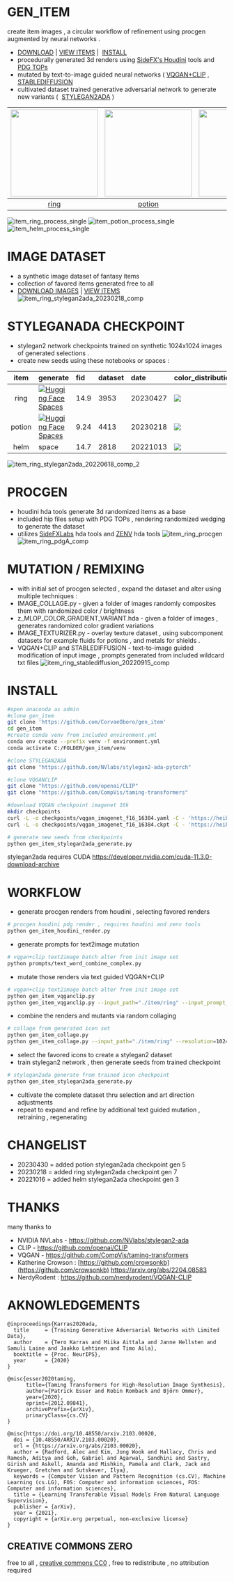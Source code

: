 # GEN_ITEM
create item images , a circular workflow of refinement using procgen augmented by neural networks .
- [DOWNLOAD](https://github.com/CorvaeOboro/gen_item/archive/refs/heads/master.zip) |  [VIEW ITEMS](https://corvaeoboro.github.io/gen_item/gen_item_ring_all.htm) |  [INSTALL](#install) 
- procedurally generated 3d renders using [SideFX's Houdini](https://www.sidefx.com/) tools and [PDG TOPs](https://www.sidefx.com/products/pdg/) 
- mutated by text-to-image guided neural networks ( [VQGAN+CLIP](https://github.com/CompVis/taming-transformers) , [STABLEDIFFUSION]( https://github.com/Stability-AI/stablediffusion)
- cultivated dataset trained generative adversarial network to generate new variants (  [STYLEGAN2ADA](https://github.com/NVlabs/stylegan2-ada)  )

| <a href="https://corvaeoboro.github.io/gen_item/gen_item_ring_all.htm"> <img src="/docs/ring/item_ring_thumb.jpg?raw=true" width="200" height="200" /> </a>| <a href="https://corvaeoboro.github.io/gen_item/gen_item_potion_all.htm"> <img src="/docs/potion/item_potion_thumb.jpg?raw=true" width="200" height="200" />  </a>  |  <a href="https://corvaeoboro.github.io/gen_item/gen_item_helm_all.htm"> <img src="/docs/helm/item_helm_thumb.jpg?raw=true" width="200" height="200" />  </a>  | 
| :---: | :---: | :---: | 
|  [ring](https://corvaeoboro.github.io/gen_item/gen_item_ring_all.htm) |  [potion](https://corvaeoboro.github.io/gen_item/gen_item_potion_all.htm)  |  [helm](https://corvaeoboro.github.io/gen_item/gen_item_helm_all.htm)  | 

![item_ring_process_single](https://raw.githubusercontent.com/CorvaeOboro/gen_item/master/docs/ring/item_ring_process_single.jpg?raw=true "item_ring_process_single")
![item_potion_process_single](https://raw.githubusercontent.com/CorvaeOboro/gen_item/master/docs/potion/item_potion_process_single.jpg?raw=true "item_potion_process_single")
![item_helm_process_single](https://raw.githubusercontent.com/CorvaeOboro/gen_item/master/docs/helm/item_helm_process_single.jpg?raw=true "item_helm_process_single")


# IMAGE DATASET
- a synthetic image dataset of fantasy items
- collection of favored items generated free to all 
- [DOWNLOAD IMAGES](https://github.com/CorvaeOboro/gen_item/archive/refs/heads/master.zip)  | [VIEW ITEMS](https://corvaeoboro.github.io/gen_item/gen_item_ring_all.htm) 
![item_ring_stylegan2ada_20230218_comp](https://raw.githubusercontent.com/CorvaeOboro/gen_item/master/docs/ring/item_ring_stylegan2ada_20230218_comp.jpg?raw=true "item_ring_stylegan2ada_20230218_comp")

# STYLEGANADA CHECKPOINT
- stylegan2 network checkpoints trained on synthetic 1024x1024 images of generated selections .
- create new seeds using these notebooks or spaces :

| item | generate | fid | dataset | date | color_distribution | 
| :---: | :--- | :--- | :--- | :--- | :--- | 
| ring |[![Hugging Face Spaces](https://img.shields.io/badge/%F0%9F%A4%97%20Hugging%20Face-Spaces-blue)](https://huggingface.co/spaces/CorvaeOboro/gen_item_ring)  | 14.9 | 3953 | 20230427 | <img src="docs/ring/item_ring_color_graph.jpg?raw=true"  />| 
| potion |[![Hugging Face Spaces](https://img.shields.io/badge/%F0%9F%A4%97%20Hugging%20Face-Spaces-blue)](https://huggingface.co/spaces/CorvaeOboro/gen_item_potion) | 9.24 | 4413 | 20230218 | <img src="docs/potion/item_potion_color_graph.jpg?raw=true" />|  
| helm | space | 14.7 | 2818 | 20221013 | <img src="docs/helm/item_helm_color_graph.jpg?raw=true" />| 

![item_ring_stylegan2ada_20220618_comp_2](https://raw.githubusercontent.com/CorvaeOboro/gen_item/master/docs/ring/item_ring_stylegan2ada_20220618_comp_2.jpg?raw=true "item_ring_stylegan2ada_20220618_comp_2")

# PROCGEN
- houdini hda tools generate 3d randomized items as a base
- included hip files setup with PDG TOPs , rendering randomized wedging  to generate the dataset
- utilizes [SideFXLabs](https://github.com/sideeffects/SideFXLabs) hda tools and [ZENV](https://github.com/CorvaeOboro/zenv) hda tools 
![item_ring_procgen](https://raw.githubusercontent.com/CorvaeOboro/gen_item/master/docs/ring/item_ring_procgen.jpg?raw=true "item_ring_procgen")
![item_ring_pdgA_comp](https://raw.githubusercontent.com/CorvaeOboro/gen_item/master/docs/ring/item_ring_pdgA_comp.jpg?raw=true "item_ring_pdgA_comp")

# MUTATION / REMIXING
- with initial set of procgen selected , expand the dataset and alter using multiple techniques :
- IMAGE_COLLAGE.py - given a folder of images randomly composites them with randomized color / brightness  
- z_MLOP_COLOR_GRADIENT_VARIANT.hda - given a folder of images , generates randomized color gradient variations 
- IMAGE_TEXTURIZER.py - overlay texture dataset , using subcomponent datasets for example fluids for potions , and metals for shields . 
- VQGAN+CLIP and STABLEDIFFUSION - text-to-image guided modification of input image , prompts generated from included wildcard txt files 
![item_ring_stablediffusion_20220915_comp](https://raw.githubusercontent.com/CorvaeOboro/gen_item/master/docs/ring/item_ring_stablediffusion_20220915_comp.jpg?raw=true "item_ring_stablediffusion_20220915_comp")

# INSTALL

```.bash
#open anaconda as admin
#clone gen_item
git clone 'https://github.com/CorvaeOboro/gen_item'
cd gen_item
#create conda venv from included environment.yml
conda env create --prefix venv -f environment.yml
conda activate C:/FOLDER/gen_item/venv

#clone STYLEGAN2ADA
git clone "https://github.com/NVlabs/stylegan2-ada-pytorch"

#clone VQGANCLIP 
git clone "https://github.com/openai/CLIP"
git clone "https://github.com/CompVis/taming-transformers"

#download VQGAN checkpoint imagenet 16k
mkdir checkpoints
curl -L -o checkpoints/vqgan_imagenet_f16_16384.yaml -C - 'https://heibox.uni-heidelberg.de/d/a7530b09fed84f80a887/files/?p=%2Fconfigs%2Fmodel.yaml&dl=1' #ImageNet 16384
curl -L -o checkpoints/vqgan_imagenet_f16_16384.ckpt -C - 'https://heibox.uni-heidelberg.de/d/a7530b09fed84f80a887/files/?p=%2Fckpts%2Flast.ckpt&dl=1' #ImageNet 16384

# generate new seeds from checkpoints
python gen_item_stylegan2ada_generate.py
```
stylegan2ada requires CUDA https://developer.nvidia.com/cuda-11.3.0-download-archive

# WORKFLOW
- generate procgen renders from houdini , selecting favored renders
```.bash
# procgen houdini pdg render , requires houdini and zenv tools
python gen_item_houdini_render.py
```
- generate prompts for text2image mutation 
```.bash
# vqgan+clip text2image batch alter from init image set
python prompts/text_word_combine_complex.py  
```
- mutate those renders via text guided VQGAN+CLIP 
```.bash
# vqgan+clip text2image batch alter from init image set
python gen_item_vqganclip.py  
python gen_item_vqganclip.py --input_path="./item/ring" --input_prompt_list="./prompts/prompts_ring.txt" 
```
- combine the renders and mutants via random collaging 
```.bash
# collage from generated icon set
python gen_item_collage.py
python gen_item_collage.py --input_path="./item/ring" --resolution=1024
```
- select the favored icons to create a stylegan2 dataset 
- train stylegan2 network , then generate seeds from trained checkpoint
```.bash
# stylegan2ada generate from trained icon checkpoint
python gen_item_stylegan2ada_generate.py
```
- cultivate the complete dataset thru selection and art direction adjustments 
- repeat to expand and refine by additional text guided mutation , retraining , regenerating

# CHANGELIST
- 20230430 = added potion stylegan2ada checkpoint gen 5 
- 20230218 = added ring stylegan2ada checkpoint gen 7 
- 20221016 = added helm stylegan2ada checkpoint gen 3 

# THANKS
many thanks to 
- NVIDIA NVLabs - https://github.com/NVlabs/stylegan2-ada
- CLIP - https://github.com/openai/CLIP
- VQGAN - https://github.com/CompVis/taming-transformers
- Katherine Crowson : [https://github.com/crowsonkb](https://github.com/crowsonkb)  https://arxiv.org/abs/2204.08583
- NerdyRodent : https://github.com/nerdyrodent/VQGAN-CLIP

# AKNOWLEDGEMENTS
```
@inproceedings{Karras2020ada,
  title     = {Training Generative Adversarial Networks with Limited Data},
  author    = {Tero Karras and Miika Aittala and Janne Hellsten and Samuli Laine and Jaakko Lehtinen and Timo Aila},
  booktitle = {Proc. NeurIPS},
  year      = {2020}
}
```
```
@misc{esser2020taming,
      title={Taming Transformers for High-Resolution Image Synthesis}, 
      author={Patrick Esser and Robin Rombach and Björn Ommer},
      year={2020},
      eprint={2012.09841},
      archivePrefix={arXiv},
      primaryClass={cs.CV}
}
```
```
@misc{https://doi.org/10.48550/arxiv.2103.00020,
  doi = {10.48550/ARXIV.2103.00020},
  url = {https://arxiv.org/abs/2103.00020},
  author = {Radford, Alec and Kim, Jong Wook and Hallacy, Chris and Ramesh, Aditya and Goh, Gabriel and Agarwal, Sandhini and Sastry, Girish and Askell, Amanda and Mishkin, Pamela and Clark, Jack and Krueger, Gretchen and Sutskever, Ilya},
  keywords = {Computer Vision and Pattern Recognition (cs.CV), Machine Learning (cs.LG), FOS: Computer and information sciences, FOS: Computer and information sciences},
  title = {Learning Transferable Visual Models From Natural Language Supervision},
  publisher = {arXiv},
  year = {2021},
  copyright = {arXiv.org perpetual, non-exclusive license}
}
```

## CREATIVE COMMONS ZERO ##
free to all , [creative commons CC0](https://creativecommons.org/publicdomain/zero/1.0/) , free to redistribute , no attribution required